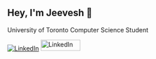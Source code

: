 ## Hey, I'm Jeevesh 👋
University of Toronto Computer Science Student

[![LinkedIn](https://img.shields.io/badge/LinkedIn-black?logo=linkedin&logoColor=white&style=flat-square)](https://www.linkedin.com/in/jeevesh0126)
<a href="https://www.linkedin.com/in/jeevesh0126" target="_blank">
    <img src="https://img.shields.io/badge/LinkedIn-black?logo=linkedin&logoColor=white&style=flat-square" alt="LinkedIn" style="width: 90px; height: 25px;">
</a>

<!--
**jfishB/jfishB** is a ✨ _special_ ✨ repository because its `README.md` (this file) appears on your GitHub profile.

Here are some ideas to get you started:

- 🔭 I’m currently working on ...
- 🌱 I’m currently learning ...
- 👯 I’m looking to collaborate on ...
- 🤔 I’m looking for help with ...
- 💬 Ask me about ...
- 📫 How to reach me: ...
- 😄 Pronouns: ...
- ⚡ Fun fact: ...
-->

